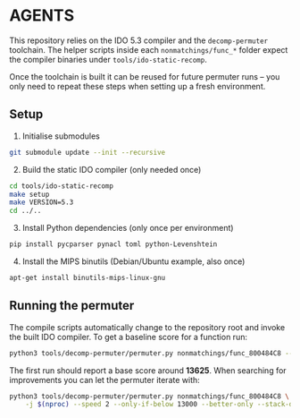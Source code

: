 # AGENTS

This repository relies on the IDO 5.3 compiler and the `decomp-permuter` toolchain.  The helper scripts inside each `nonmatchings/func_*` folder expect the compiler binaries under `tools/ido-static-recomp`.

Once the toolchain is built it can be reused for future permuter runs – you only
need to repeat these steps when setting up a fresh environment.

## Setup
1. Initialise submodules
```bash
git submodule update --init --recursive
```
2. Build the static IDO compiler (only needed once)
```bash
cd tools/ido-static-recomp
make setup
make VERSION=5.3
cd ../..
```
3. Install Python dependencies (only once per environment)
```bash
pip install pycparser pynacl toml python-Levenshtein
```
4. Install the MIPS binutils (Debian/Ubuntu example, also once)
```bash
apt-get install binutils-mips-linux-gnu
```

## Running the permuter
The compile scripts automatically change to the repository root and invoke the built IDO compiler. To get a baseline score for a function run:
```bash
python3 tools/decomp-permuter/permuter.py nonmatchings/func_800484C8 --debug
```
The first run should report a base score around **13625**.  When searching for
improvements you can let the permuter iterate with:
```bash
python3 tools/decomp-permuter/permuter.py nonmatchings/func_800484C8 \
    -j $(nproc) --speed 2 --only-if-below 13000 --better-only --stack-diffs
```
